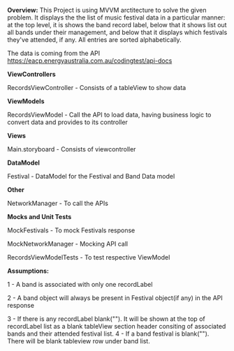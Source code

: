**Overview:** 
This Project is using MVVM arctitecture to solve the given problem. It displays the the list of music festival data in a particular manner: at the top level, it is shows the band record label, below that it shows list out all bands under their management, and below that it  displays which festivals they've attended, if any. All entries are sorted alphabetically.

The data is coming from the API https://eacp.energyaustralia.com.au/codingtest/api-docs

**ViewControllers**

RecordsViewController - Consists of a tableView to show data

**ViewModels**

RecordsViewModel - Call the API to load data, having business logic to convert data and provides to its controller

**Views**

Main.storyboard - Consists of viewcontroller

**DataModel**

Festival - DataModel for the Festival and Band Data model


**Other**

NetworkManager - To call the APIs

**Mocks and Unit Tests**



MockFestivals - To mock Festivals response

MockNetworkManager - Mocking API call

RecordsViewModelTests - To test respective ViewModel


**Assumptions:**

1 - A band is associated with only one recordLabel

2 - A band object will always be present in Festival object(if any) in the API response 

3 - If there is any recordLabel blank(""). It will be shown at the top of recordLabel list as a blank tableView section header consiting of associated bands and their attended festival list.
4 - If a band festival is blank(""). There will be blank tableview row under band list.

